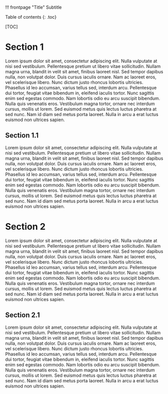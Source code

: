 !!! frontpage "Title"
	Subtitle

Table of contents
{: .toc}

[TOC]



# Section 1

Lorem ipsum dolor sit amet, consectetur adipiscing elit. Nulla vulputate at nisi sed vestibulum. Pellentesque pretium ut libero vitae sollicitudin. Nullam magna urna, blandit in velit sit amet, finibus laoreet nisl. Sed tempor dapibus nulla, non volutpat dolor. Duis cursus iaculis ornare. Nam ac laoreet eros, vel scelerisque libero. Nunc dictum justo rhoncus lobortis ultricies. Phasellus id leo accumsan, varius tellus sed, interdum arcu. Pellentesque dui tortor, feugiat vitae bibendum in, eleifend iaculis tortor. Nunc sagittis enim sed egestas commodo. Nam lobortis odio eu arcu suscipit bibendum. Nulla quis venenatis eros. Vestibulum magna tortor, ornare nec interdum cursus, mollis ut lorem. Sed euismod metus quis lectus luctus pharetra at sed nunc. Nam id diam sed metus porta laoreet. Nulla in arcu a erat luctus euismod non ultrices sapien.

## Section 1.1

Lorem ipsum dolor sit amet, consectetur adipiscing elit. Nulla vulputate at nisi sed vestibulum. Pellentesque pretium ut libero vitae sollicitudin. Nullam magna urna, blandit in velit sit amet, finibus laoreet nisl. Sed tempor dapibus nulla, non volutpat dolor. Duis cursus iaculis ornare. Nam ac laoreet eros, vel scelerisque libero. Nunc dictum justo rhoncus lobortis ultricies. Phasellus id leo accumsan, varius tellus sed, interdum arcu. Pellentesque dui tortor, feugiat vitae bibendum in, eleifend iaculis tortor. Nunc sagittis enim sed egestas commodo. Nam lobortis odio eu arcu suscipit bibendum. Nulla quis venenatis eros. Vestibulum magna tortor, ornare nec interdum cursus, mollis ut lorem. Sed euismod metus quis lectus luctus pharetra at sed nunc. Nam id diam sed metus porta laoreet. Nulla in arcu a erat luctus euismod non ultrices sapien.


# Section 2

Lorem ipsum dolor sit amet, consectetur adipiscing elit. Nulla vulputate at nisi sed vestibulum. Pellentesque pretium ut libero vitae sollicitudin. Nullam magna urna, blandit in velit sit amet, finibus laoreet nisl. Sed tempor dapibus nulla, non volutpat dolor. Duis cursus iaculis ornare. Nam ac laoreet eros, vel scelerisque libero. Nunc dictum justo rhoncus lobortis ultricies. Phasellus id leo accumsan, varius tellus sed, interdum arcu. Pellentesque dui tortor, feugiat vitae bibendum in, eleifend iaculis tortor. Nunc sagittis enim sed egestas commodo. Nam lobortis odio eu arcu suscipit bibendum. Nulla quis venenatis eros. Vestibulum magna tortor, ornare nec interdum cursus, mollis ut lorem. Sed euismod metus quis lectus luctus pharetra at sed nunc. Nam id diam sed metus porta laoreet. Nulla in arcu a erat luctus euismod non ultrices sapien.

## Section 2.1

Lorem ipsum dolor sit amet, consectetur adipiscing elit. Nulla vulputate at nisi sed vestibulum. Pellentesque pretium ut libero vitae sollicitudin. Nullam magna urna, blandit in velit sit amet, finibus laoreet nisl. Sed tempor dapibus nulla, non volutpat dolor. Duis cursus iaculis ornare. Nam ac laoreet eros, vel scelerisque libero. Nunc dictum justo rhoncus lobortis ultricies. Phasellus id leo accumsan, varius tellus sed, interdum arcu. Pellentesque dui tortor, feugiat vitae bibendum in, eleifend iaculis tortor. Nunc sagittis enim sed egestas commodo. Nam lobortis odio eu arcu suscipit bibendum. Nulla quis venenatis eros. Vestibulum magna tortor, ornare nec interdum cursus, mollis ut lorem. Sed euismod metus quis lectus luctus pharetra at sed nunc. Nam id diam sed metus porta laoreet. Nulla in arcu a erat luctus euismod non ultrices sapien.
